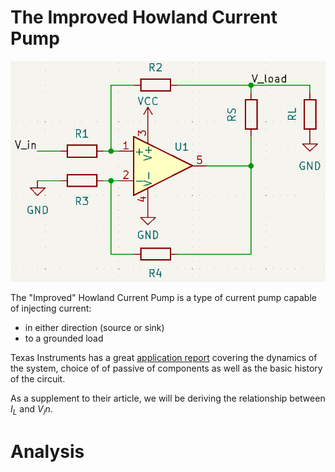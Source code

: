 # The Improved Howland Current Pump
![kicad_circuit](./resources/improved_howland_current_pump.png)

The "Improved" Howland Current Pump is a type of current pump capable of injecting current:
- in either direction (source or sink)
- to a grounded load

Texas Instruments has a great [application report](https://www.ti.com/lit/an/snoa474a/snoa474a.pdf?ts=1734576485321&ref_url=https%253A%252F%252Fwww.google.com%252F) covering the dynamics of the system, choice of of passive of components as well as the basic history of the circuit. 

As a supplement to their article, we will be deriving the relationship between $I_L$ and $V_in$.

# Analysis 

